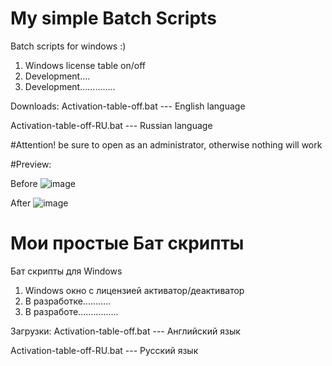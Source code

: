 # My simple Batch Scripts 
Batch scripts for windows :)


1. Windows license table on/off 
2. Development....
3. Development..............

Downloads:
Activation-table-off.bat    --- English language 

Activation-table-off-RU.bat --- Russian language 


#Attention! be sure to open as an administrator, otherwise nothing will work

#Preview:

Before
![image](https://user-images.githubusercontent.com/46247169/150176103-371f68b7-135d-4ebb-93e8-a794a190430d.png)

After
![image](https://user-images.githubusercontent.com/46247169/150176356-c2b1075b-bdfc-46e5-9f4f-b11ce21e2d05.png)

# Мои простые Бат скрипты
Бат скрипты для Windows

1. Windows окно с лицензией активатор/деактиватор
2. В разработке...........
3. В разработе................

Загрузки:
Activation-table-off.bat    --- Английский язык

Activation-table-off-RU.bat --- Русский язык



